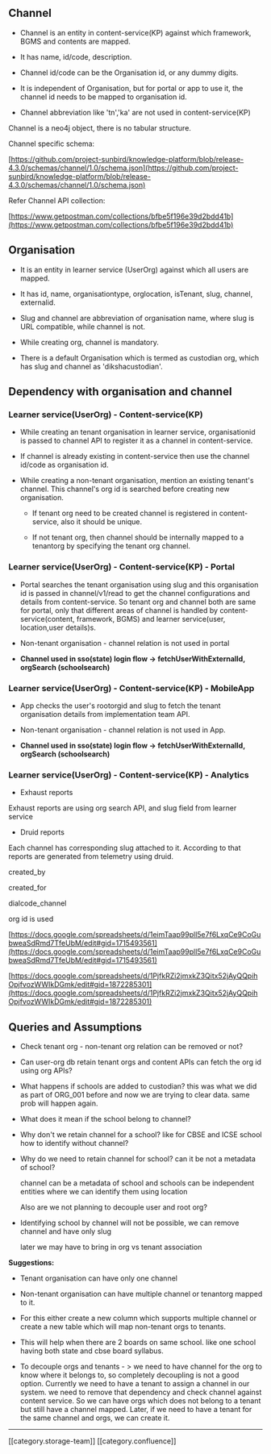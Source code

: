 
## Channel

* Channel is an entity in content-service(KP) against which framework, BGMS and contents are mapped.


* It has name, id/code, description.


* Channel id/code can be the Organisation id, or any dummy digits.


* It is independent of Organisation, but for portal or app to use it, the channel id needs to be mapped to organisation id.


* Channel abbreviation like 'tn','ka' are not used in content-service(KP)



Channel is a neo4j object, there is no tabular structure.

Channel specific schema:

[https://github.com/project-sunbird/knowledge-platform/blob/release-4.3.0/schemas/channel/1.0/schema.json](https://github.com/project-sunbird/knowledge-platform/blob/release-4.3.0/schemas/channel/1.0/schema.json)

Refer Channel API collection:

[https://www.getpostman.com/collections/bfbe5f196e39d2bdd41b](https://www.getpostman.com/collections/bfbe5f196e39d2bdd41b)


## Organisation

* It is an entity in learner service (UserOrg) against which all users are mapped.


* It has id, name, organisationtype, orglocation, isTenant, slug, channel, externalid.


* Slug and channel are abbreviation of organisation name, where slug is URL compatible, while channel is not.


* While creating org, channel is mandatory.


* There is a default Organisation which is termed as custodian org, which has slug and channel as 'dikshacustodian'.




## Dependency with organisation and channel 

### Learner service(UserOrg) - Content-service(KP)

* While creating an tenant organisation in learner service, organisationid is passed to channel API to register it as a channel in content-service.


* If channel is already existing in content-service then use the channel id/code as organisation id.


* While creating a non-tenant organisation, mention an existing tenant's channel. This channel's org id is searched before creating new organisation.


    * If tenant org need to be created channel is registered in content-service, also it should be unique.


    * If not tenant org, then channel should be internally mapped to a tenantorg by specifying the tenant org channel.



    


### Learner service(UserOrg) - Content-service(KP) - Portal

* Portal searches the tenant organisation using slug and this organisation id is passed in channel/v1/read to get the channel configurations and details from content-service. So tenant org and channel both are same for portal, only that different areas of channel is handled by content-service(content, framework, BGMS) and learner service(user, location,user details)s.


* Non-tenant organisation - channel relation is not used in portal


*  **Channel used in sso(state) login flow -> fetchUserWithExternalId, orgSearch (schoolsearch)** 




### Learner service(UserOrg) - Content-service(KP) - MobileApp

* App checks the user's rootorgid and slug to fetch the tenant organisation details from implementation team API.


* Non-tenant organisation - channel relation is not used in App.


*  **Channel used in sso(state) login flow -> fetchUserWithExternalId, orgSearch (schoolsearch)** 




### Learner service(UserOrg) - Content-service(KP) - Analytics

* Exhaust reports 



Exhaust reports are using org search API, and slug field from learner service


* Druid reports



Each channel has corresponding slug attached to it. According to that reports are generated from telemetry using druid.

created_by

created_for

dialcode_channel

org id is used

[https://docs.google.com/spreadsheets/d/1eimTaap99pll5e7f6LxqCe9CoGubweaSdRmd7TfeUbM/edit#gid=1715493561](https://docs.google.com/spreadsheets/d/1eimTaap99pll5e7f6LxqCe9CoGubweaSdRmd7TfeUbM/edit#gid=1715493561)

[https://docs.google.com/spreadsheets/d/1PjfkRZi2jmxkZ3Qitx52jAyQQpihOpjfvozWWIkDGmk/edit#gid=1872285301](https://docs.google.com/spreadsheets/d/1PjfkRZi2jmxkZ3Qitx52jAyQQpihOpjfvozWWIkDGmk/edit#gid=1872285301)


## Queries and Assumptions

* Check tenant org - non-tenant org relation can be removed or not?


* Can user-org db retain tenant orgs and content APIs can fetch the org id using org APIs?


* What happens if schools are added to custodian? this was what we did as part of ORG_001 before and now we are trying to clear data. same prob will happen again.


* What does it mean if the school belong to channel?


* Why don't we retain channel for a school? like for CBSE and ICSE school how to identify without channel?


* Why do we need to retain channel for school? can it be not a metadata of school? 

    channel can be a metadata of school and schools can be independent entities where we can identify them using location 

    Also are we not planning to decouple user and root org?


* Identifying school by channel will not be possible, we can remove channel and have only slug

    later we may have to bring in org vs tenant association



 **Suggestions:** 


* Tenant organisation can have only one channel


* Non-tenant organisation can have multiple channel or tenantorg mapped to it.


* For this either create a new column which supports multiple channel or create a new table which will map non-tenant orgs to tenants.


* This will help when there are 2 boards on same school. like one school having both state and cbse board syllabus.


* To decouple orgs and tenants - > we need to have channel for the org to know where it belongs to, so completely decoupling is not a good option. Currently we need to have a tenant to assign a channel in our system. we need to remove that dependency and check channel against content service. So we can have orgs which does not belong to a tenant but still have a channel mapped. Later, if we need to have a tenant for the same channel and orgs, we can create it.





*****

[[category.storage-team]] 
[[category.confluence]] 
